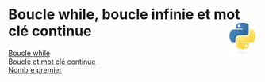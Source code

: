 # Boucle while, boucle infinie et mot clé continue <img align="right" src="../../src/images/Python-logo-notext.svg" alt="Python" title="Phthon" widht="auto" height="64px">

[Boucle while](8.1_boucleWhile "Devinez le chiffre / nombre")  
[Boucle et mot clé continue](8.2_boucleEtContinue "Boucle et mot clé continue")  
[Nombre premier](8.3_nbPremier "Nombre premier")  